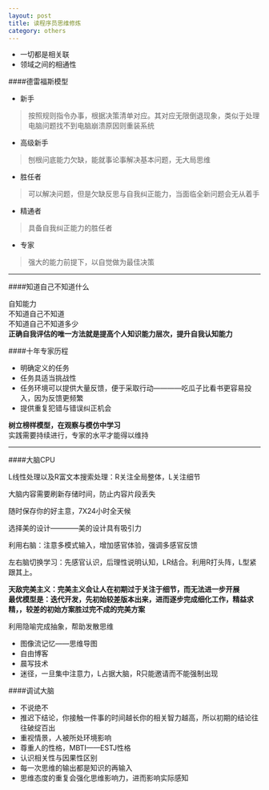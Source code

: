 ```yaml
---
layout: post
title: 读程序员思维修炼
category: others
---
```

* 一切都是相关联
* 领域之间的相通性

####德雷福斯模型

* 新手    

>按照规则指令办事，根据决策清单对应。其对应无限倒退现象，类似于处理电脑问题找不到电脑崩溃原因则重装系统   

* 高级新手          
    
>刨根问底能力欠缺，能就事论事解决基本问题，无大局思维

* 胜任者   

>可以解决问题，但是欠缺反思与自我纠正能力，当面临全新问题会无从着手

* 精通者    

>具备自我纠正能力的胜任者

* 专家    

>强大的能力前提下，以自觉做为最佳决策
  
---    

####知道自己不知道什么     

自知能力     
不知道自己不知道      
不知道自己不知道多少      
**正确自我评估的唯一方法就是提高个人知识能力层次，提升自我认知能力**

                        
####十年专家历程

* 明确定义的任务
* 任务具适当挑战性
* 任务环境可以提供大量反馈，便于采取行动————吃瓜子比看书更容易投入，因为反馈更频繁
* 提供重复犯错与错误纠正机会

**树立榜样模型，在观察与模仿中学习**      
实践需要持续进行，专家的水平才能得以维持

---

####大脑CPU

L线性处理以及R富文本搜索处理：R关注全局整体，L关注细节

大脑内容需要刷新存储时间，防止内容片段丢失

随时保存你的好主意，7X24小时全天候

选择美的设计————美的设计具有吸引力

利用右脑：注意多模式输入，增加感官体验，强调多感官反馈

左右脑切换学习：先感官认识，后理性说明认知，LR结合。利用R打头阵，L型紧跟其上。

**天敌完美主义：完美主义会让人在初期过于关注于细节，而无法进一步开展**        
**最优模型是：迭代开发，先初始较差版本出来，进而逐步完成细化工作，精益求精，，较差的初始方案胜过完不成的完美方案**      

利用隐喻完成抽象，帮助发散思维

* 图像流记忆——思维导图
* 自由博客
* 晨写技术
* 迷径，一旦集中注意力，L占据大脑，R只能邀请而不能强制出现   

####调试大脑     
* 不说绝不  
* 推迟下结论，你接触一件事的时间越长你的相关智力越高，所以初期的结论往往破绽百出      
* 重视情景，人被所处环境影响   
* 尊重人的性格，MBTI——ESTJ性格
* 认识相关性与因果性区别
* 每一次思维的输出都是知识的再输入
* 思维态度的重复会强化思维影响力，进而影响实际感知